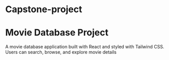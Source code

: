 # Capstone-project
# Movie Database Project

A movie database application built with React and styled with Tailwind CSS. Users can search, browse, and explore movie details
